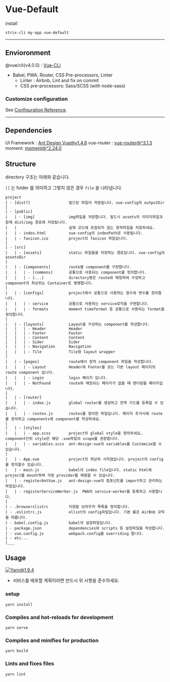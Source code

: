 # Vue-Default

install 

```
strix-cli my-app vue-default
```

---

## Envioronment
@vue/cli(v4.0.5) : [Vue-CLI](https://cli.vuejs.org/guide/)
  * Babel, PWA, Router, CSS Pre-processors, Linter
    * Linter : Airbnb, Lint and fix on commit
    * CSS pre-processors: Sass/SCSS (with node-sass)

### Customize configuration
See [Configuration Reference](https://cli.vuejs.org/config/).

---

## Dependencies
UI Framework : [Ant Design Vue@v1.4.6](https://www.antdv.com/docs/vue/introduce/)
vue-router : [vue-router@^3.1.3](https://router.vuejs.org/kr/)
moment: [moment@^2.24.0](https://momentjs.com/docs/)

## Structure

directory 구조는 아래와 같습니다.

`[]` 는 folder 를 의미하고 그렇지 않은 경우 `file` 을 나타냅니다.

```$xslt
project
| - [dist?]                 빌드된 파일이 저장됩니다. vue-config의 outputDir
|
| - [public]
|   | - [img]               img파일을 저장합니다. 빌드시 assets의 이미지파일과 함께 dist/img 경로에 저장됩니다. 
|   |                       실제 코드에 포함되지 않는 정적파일을 저장하세요. 
|   | - index.html          vue-config의 indexPath로 사용됩니다.
|   | - favicon.ico         project의 favicon 파일입니다. 
|
| - [src]
|   | - [assets]            static 파일들을 저장하는 경로입니다. vue-config의 assetsDir
|
|   | - [components]        route별 component를 구현합니다.
|   |   | - [commons]       공통으로 사용되는 component를 정의합니다. 
|   |   | - [...]           directory명은 route와 매칭하여 구성하고 component의 최상위는 Container로 명명합니다.
|
|   | - [configs]           project에서 공통으로 사용하는 함수와 변수를 정의합니다. 
|   |   | - service         공통으로 사용하는 service로직을 구현합니다. 
|   |   | - formats         moment timeformat 등 공통으로 사용되는 format을 정의합니다. 
|
|   | - [layouts]           Layout을 구성하는 component를 작성합니다. 
|   |   | - Header          Header
|   |   | - Footer          Footer
|   |   | - Content         Content
|   |   | - Sider           Sider
|   |   | - Navigation      Navigation
|   |   | - Tile            Tile형 layout wrapper
|
|   | - [pages]             route에서 정적 component 파일을 작성합니다. 
|   |   | - Layout          Header와 Footer를 갖는 기본 layout 페이지의 route component 입니다. 
|   |   | - Login           login 페이지 입니다. 
|   |   | - NotFound        route와 매칭되는 페이지가 없을 때 렌더링될 페이지입니다. 
|
|   | - [router]
|   |   | - index.js        global router를 생성하고 전역 가드를 등록할 수 있습니다. 
|   |   | - routes.js       routes를 정리한 파일입니다. 페이지 추가시에 route를 정의하고 components에 component를 작성하세요.
|
|   | - [styles]
|   |   | - app.scss        project의 global style을 정의하세요. component단위 style은 해당 .vue파일의 scope를 권장합니다.
|   |   | - variables.scss  ant-design-vue의 variables를 Customize할 수 있습니다. 
|
|   | - App.vue             project의 최상위 시작점입니다. project의 config를 정의할수 있습니다. 
|   | - main.js             babel의 index file입니다. static html에 project를 mount하며 각종 provider를 매핑할 수 있습니다. 
|   | - registerAntVue.js   ant-design-vue의 컴포넌트를 import하고 관리하는 파일입니다. 
|   | - registerServiceWorker.js  PWA의 service-worker를 등록하고 사용합니다.
|   
| - .browserslistrc         지원할 브라우저 목록을 정의합니다. 
| - .eslintrc.js            ellint의 config파일입니다. 기본 룰은 AirBnb 규칙을 따릅니다. 
| - babel.config.js         babel의 설정파일입니다. 
| - package.json            dependencies와 scripts 등 설정파일을 작성합니다. 
| - vue.config.js           webpack.config를 overriding 합니다. 
| - etc...
|___
```

## Usage

[![Yarn@1.9.4](https://img.shields.io/badge/Yarn-Required-red)](https://yarnpkg.com/lang/en/)
* 서비스를 배포할 계획이라면 반드시 위 사항을 준수하세요. 

### setup 
```
yarn install
```

### Compiles and hot-reloads for development
```
yarn serve
```

### Compiles and minifies for production
```
yarn build
```

### Lints and fixes files
```
yarn lint
```

